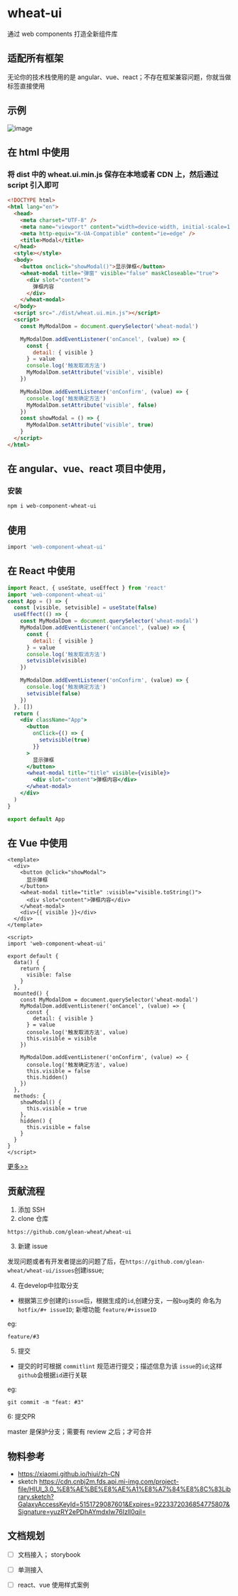 # wheat-ui

通过 web components 打造全新组件库

## 适配所有框架

无论你的技术栈使用的是 angular、vue、react；不存在框架兼容问题，你就当做标签直接使用

## 示例
![image](https://user-images.githubusercontent.com/24740506/121101469-7a400980-c82e-11eb-9b25-ba99cc5a4041.png)

## 在 html 中使用

### 将 dist 中的 wheat.ui.min.js 保存在本地或者 CDN 上，然后通过 script 引入即可

```html
<!DOCTYPE html>
<html lang="en">
  <head>
    <meta charset="UTF-8" />
    <meta name="viewport" content="width=device-width, initial-scale=1.0" />
    <meta http-equiv="X-UA-Compatible" content="ie=edge" />
    <title>Modal</title>
  </head>
  <style></style>
  <body>
    <button onclick="showModal()">显示弹框</button>
    <wheat-modal title="弹窗" visible="false" maskCloseable="true">
      <div slot="content">
        弹框内容
      </div>
    </wheat-modal>
  </body>
  <script src="./dist/wheat.ui.min.js"></script>
  <script>
    const MyModalDom = document.querySelector('wheat-modal')

    MyModalDom.addEventListener('onCancel', (value) => {
      const {
        detail: { visible }
      } = value
      console.log('触发取消方法')
      MyModalDom.setAttribute('visible', visible)
    })

    MyModalDom.addEventListener('onConfirm', (value) => {
      console.log('触发确定方法')
      MyModalDom.setAttribute('visible', false)
    })
    const showModal = () => {
      MyModalDom.setAttribute('visible', true)
    }
  </script>
</html>
```

## 在 angular、vue、react 项目中使用，

### 安装

```bash
npm i web-component-wheat-ui

```

## 使用

```bash
import 'web-component-wheat-ui'

```

## 在 React 中使用

```jsx
import React, { useState, useEffect } from 'react'
import 'web-component-wheat-ui'
const App = () => {
  const [visible, setvisible] = useState(false)
  useEffect(() => {
    const MyModalDom = document.querySelector('wheat-modal')
    MyModalDom.addEventListener('onCancel', (value) => {
      const {
        detail: { visible }
      } = value
      console.log('触发取消方法')
      setvisible(visible)
    })

    MyModalDom.addEventListener('onConfirm', (value) => {
      console.log('触发确定方法')
      setvisible(false)
    })
  }, [])
  return (
    <div className="App">
      <button
        onClick={() => {
          setvisible(true)
        }}
      >
        显示弹框
      </button>
      <wheat-modal title="title" visible={visible}>
        <div slot="content">弹框内容</div>
      </wheat-modal>
    </div>
  )
}

export default App
```

## 在 Vue 中使用

```vue
<template>
  <div>
    <button @click="showModal">
      显示弹框
    </button>
    <wheat-modal title="title" :visible="visible.toString()">
      <div slot="content">弹框内容</div>
    </wheat-modal>
    <div>{{ visible }}</div>
  </div>
</template>

<script>
import 'web-component-wheat-ui'

export default {
  data() {
    return {
      visible: false
    }
  },
  mounted() {
    const MyModalDom = document.querySelector('wheat-modal')
    MyModalDom.addEventListener('onCancel', (value) => {
      const {
        detail: { visible }
      } = value
      console.log('触发取消方法', value)
      this.visible = visible
    })

    MyModalDom.addEventListener('onConfirm', (value) => {
      console.log('触发确定方法', value)
      this.visible = false
      this.hidden()
    })
  },
  methods: {
    showModal() {
      this.visible = true
    },
    hidden() {
      this.visible = false
    }
  }
}
</script>
```

[更多>>](https://github.com/glean-wheat/wheat-ui/tree/master/src)

## 贡献流程
1.  添加 SSH 
2. clone 仓库

```
https://github.com/glean-wheat/wheat-ui
```
3. 新建 issue

发现问题或者有开发者提出的问题了后，在`https://github.com/glean-wheat/wheat-ui/issues`创建issue;

4. 在develop中拉取分支

- 根据第三步创建的`issue`后，根据生成的`id`,创建分支，一般`bug`类的 命名为 `hotfix/#+ issueID`; 新增功能 `feature/#+issueID`

eg:

```
feature/#3
```

5. 提交

- 提交的时可根据 `commitlint` 规范进行提交；描述信息为该 `issue`的`id`;这样`github`会根据`id`进行关联

eg:

```
git commit -m "feat: #3"
```

6: 提交PR

master 是保护分支；需要有 review 之后；才可合并
## 物料参考

- https://xiaomi.github.io/hiui/zh-CN
- sketch https://cdn.cnbj2m.fds.api.mi-img.com/project-file/HIUI_3.0_%E8%AE%BE%E8%AE%A1%E8%A7%84%E8%8C%83Library.sketch?GalaxyAccessKeyId=5151729087601&Expires=9223372036854775807&Signature=yuzRY2ePDhAYmdxIw76IzlI0qjI=
## 文档规划

- [ ] 文档接入； storybook
- [ ] 单测接入
- [ ] react、vue 使用样式案例

